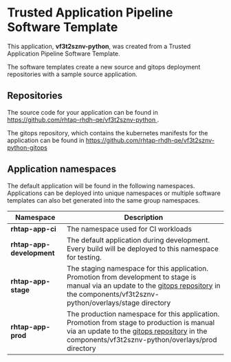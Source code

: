 # Trusted Application Pipeline Software Template

This application, **vf3t2sznv-python**, was created from a Trusted Application Pipeline Software Template.

The software templates create a new source and gitops deployment repositories with a sample source application. 

## Repositories

The source code for your application can be found in [https://github.com/rhtap-rhdh-qe/vf3t2sznv-python ](https://github.com/rhtap-rhdh-qe/vf3t2sznv-python ).
 
The gitops repository, which contains the kubernetes manifests for the application can be found in 
[https://github.com/rhtap-rhdh-qe/vf3t2sznv-python-gitops ](https://github.com/rhtap-rhdh-qe/vf3t2sznv-python-gitops ) 

## Application namespaces 

The default application will be found in the following namespaces. Applications can be deployed into unique namespaces or multiple software templates can also bet generated into the same group namespaces.  

|  Namespace   |  Description   |  
| -------- | -------- |
| **rhtap-app-ci** | The namespace used for CI workloads |
| **rhtap-app-development** | The default application during development. Every build will be deployed to this namespace for testing. |
| **rhtap-app-stage** | The staging namespace for this application. Promotion from development to stage is manual via an update to the [gitops repository](https://github.com/rhtap-rhdh-qe/vf3t2sznv-python-gitops ) in the components/vf3t2sznv-python/overlays/stage directory |
| **rhtap-app-prod** | The production namespace for this application. Promotion from stage to production is manual via an update to the [gitops repository](https://github.com/rhtap-rhdh-qe/vf3t2sznv-python-gitops ) in the components/vf3t2sznv-python/overlays/prod directory |